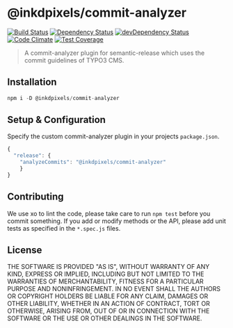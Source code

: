 # @inkdpixels/commit-analyzer
[![Build Status](https://travis-ci.org/inkdpixels/commit-analyzer.svg)](https://travis-ci.org/inkdpixels/commit-analyzer) [![Dependency Status](https://david-dm.org/inkdpixels/commit-analyzer.svg)](https://david-dm.org/inkdpixels/commit-analyzer) [![devDependency Status](https://david-dm.org/inkdpixels/commit-analyzer/dev-status.svg)](https://david-dm.org/inkdpixels/commit-analyzer#info=devDependencies) [![Code Climate](https://codeclimate.com/github/inkdpixels/commit-analyzer/badges/gpa.svg)](https://codeclimate.com/github/inkdpixels/commit-analyzer) [![Test Coverage](https://codeclimate.com/github/inkdpixels/commit-analyzer/badges/coverage.svg)](https://codeclimate.com/github/inkdpixels/commit-analyzer/coverage)

> A commit-analyzer plugin for semantic-release which uses the commit guidelines of TYPO3 CMS.

## Installation
```js
npm i -D @inkdpixels/commit-analyzer
```

## Setup & Configuration
Specify the custom commit-analyzer plugin in your projects `package.json`.

```js
{
  "release": {
    "analyzeCommits": "@inkdpixels/commit-analyzer"
	}
}
```

## Contributing
We use xo to lint the code, please take care to run `npm test` before you commit something.
If you add or modify methods or the API, please add unit tests as specified in the `*.spec.js` files.

## License
THE SOFTWARE IS PROVIDED "AS IS", WITHOUT WARRANTY OF ANY KIND, EXPRESS OR
IMPLIED, INCLUDING BUT NOT LIMITED TO THE WARRANTIES OF MERCHANTABILITY,
FITNESS FOR A PARTICULAR PURPOSE AND NONINFRINGEMENT. IN NO EVENT SHALL THE
AUTHORS OR COPYRIGHT HOLDERS BE LIABLE FOR ANY CLAIM, DAMAGES OR OTHER
LIABILITY, WHETHER IN AN ACTION OF CONTRACT, TORT OR OTHERWISE, ARISING FROM,
OUT OF OR IN CONNECTION WITH THE SOFTWARE OR THE USE OR OTHER DEALINGS IN
THE SOFTWARE.
